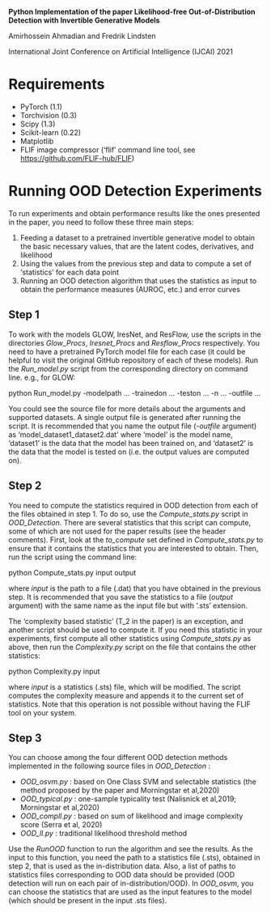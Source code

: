 **Python Implementation of the paper Likelihood-free Out-of-Distribution Detection with Invertible Generative Models**

Amirhossein Ahmadian and Fredrik Lindsten

International Joint Conference on Artificial Intelligence (IJCAI) 2021



# Requirements

* PyTorch (1.1)
* Torchvision (0.3)
* Scipy (1.3)
* Scikit-learn (0.22)
* Matplotlib
* FLIF image compressor (‘flif’ command line tool, see https://github.com/FLIF-hub/FLIF)

# Running OOD Detection Experiments
To run experiments and obtain performance results like the ones presented in the paper, you need to follow these three main steps:
1. Feeding a dataset to a pretrained invertible generative model to obtain the basic necessary values, that are the latent codes, derivatives, and likelihood
2. Using the values from the previous step and data to compute a set of ‘statistics’ for each data point
3. Running an OOD detection algorithm that uses the statistics as input to obtain the performance measures (AUROC, etc.) and error curves

## Step 1
To work with the models GLOW, IresNet, and ResFlow, use the scripts in the directories *Glow_Procs*, *Iresnet_Procs* and *Resflow_Procs* respectively. You need to have a pretrained PyTorch model file for each case (it could be helpful to visit the original GitHub repository of each of these models). 
Run the *Run_model.py* script from the corresponding directory on command line. e.g., for GLOW:

python Run_model.py -modelpath … -trainedon … -teston … -n … -outfile … 

You could see the source file for more details about the arguments and supported datasets. A single output file is generated after running the script. It is recommended that you name the output file (*-outfile* argument) as ‘model_dataset1_dataset2.dat’ where ‘model’ is the model name, ‘dataset1’ is the data that the model has been trained on, and ‘dataset2’ is the data that the model is tested on (i.e. the output values are computed on).

## Step 2
You need to compute the statistics required in OOD detection from each of the files obtained in step 1. To do so, use the *Compute_stats.py* script in *OOD_Detection*. There are several statistics that this script can compute, some of which are not used for the paper results (see the header comments). First, look at the *to_compute* set defined in *Compute_stats.py* to ensure that it contains the statistics that you are interested to obtain. Then, run the script using the command line:

python Compute_stats.py input output

where *input* is the path to a file (.dat) that you have obtained in the previous step. It is recommended that you save the statistics to a file (*output* argument) with the same name as the input file but with ‘.sts’ extension. 

The ‘complexity based statistic’ (T_2 in the paper) is an exception, and another script should be used to compute it. If you need this statistic in your experiments, first compute all other statistics using *Compute_stats.py* as above, then run the *Complexity.py* script on the file that contains the other statistics:

python Complexity.py input

where *input* is a statistics (.sts) file, which will be modified. The script computes the complexity measure and appends it to the current set of statistics. Note that this operation is not possible without having the FLIF tool on your system.
 
## Step 3

You can choose among the four different OOD detection methods implemented in the following source files in *OOD_Detection* :

* _OOD_osvm.py_ : based on One Class SVM and selectable statistics (the method proposed by the paper and Morningstar et al,2020)
* _OOD_typical.py_ : one-sample typicality test (Nalisnick et al,2019; Morningstar et al,2020)
* _OOD_compll.py_ : based on sum of likelihood and image complexity score (Serra et al, 2020)
* _OOD_ll.py_ : traditional likelihood threshold method

Use the _RunOOD_ function to run the algorithm and see the results. As the input to this function, you need the path to a statistics file (.sts), obtained in step 2, that is used as the in-distribution data. Also, a list of paths to statistics files corresponding to OOD data should be provided (OOD detection will run on each pair of in-distribution/OOD). In *OOD_osvm*, you can choose the statistics that are used as the input features to the model (which should be present in the input .sts files).
